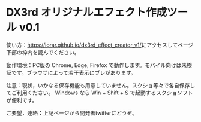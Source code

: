 # DX3rd オリジナルエフェクト作成ツール v0.1

使い方：<https://iorar.github.io/dx3rd_effect_creator_v1/>にアクセスしてページ下部の枠内を読んでください。

動作環境：PC版の Chrome, Edge, Firefox で動作します。モバイル向けは未検証です。ブラウザによって若干表示にブレがあります。

注意：現状，いかなる保存機能も用意していません。スクショ等々で各自保存してご利用ください。
Windows なら Win + Shift + S で起動するスクショソフトが便利です。

ご要望，連絡：上記ページから開発者twitterにどうぞ。
